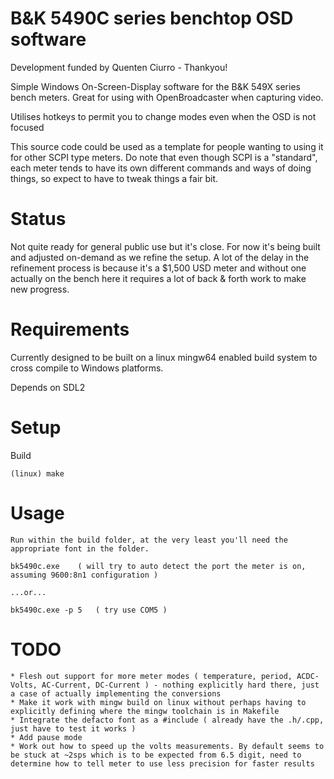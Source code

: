 # B&K 5490C series benchtop OSD software

Development funded by Quenten Ciurro - Thankyou!

Simple Windows On-Screen-Display software for the B&K 549X series bench meters.  Great for using with OpenBroadcaster when capturing video.

Utilises hotkeys to permit you to change modes even when the OSD is not focused

This source code could be used as a template for people wanting to using it for other SCPI type meters.  Do note that even though SCPI is a "standard", each meter tends to have its own different commands and ways of doing things, so expect to have to tweak things a fair bit.

# Status

Not quite ready for general public use but it's close.  For now it's being built and adjusted on-demand as we refine the setup.  A lot of the delay in the refinement process is because it's a $1,500 USD meter and without one actually on the bench here it requires a lot of back & forth work to make new progress.




# Requirements

Currently designed to be built on a linux mingw64 enabled build system to cross compile to Windows platforms.

Depends on SDL2



# Setup

Build	 

	(linux) make
	
# Usage

    Run within the build folder, at the very least you'll need the appropriate font in the folder.

    bk5490c.exe    ( will try to auto detect the port the meter is on, assuming 9600:8n1 configuration )

    ...or...

    bk5490c.exe -p 5   ( try use COM5 )
	
# TODO

    * Flesh out support for more meter modes ( temperature, period, ACDC-Volts, AC-Current, DC-Current ) - nothing explicitly hard there, just a case of actually implementing the conversions
    * Make it work with mingw build on linux without perhaps having to explicitly defining where the mingw toolchain is in Makefile
    * Integrate the defacto font as a #include ( already have the .h/.cpp, just have to test it works )
    * Add pause mode
    * Work out how to speed up the volts measurements. By default seems to be stuck at ~2sps which is to be expected from 6.5 digit, need to determine how to tell meter to use less precision for faster results

    




